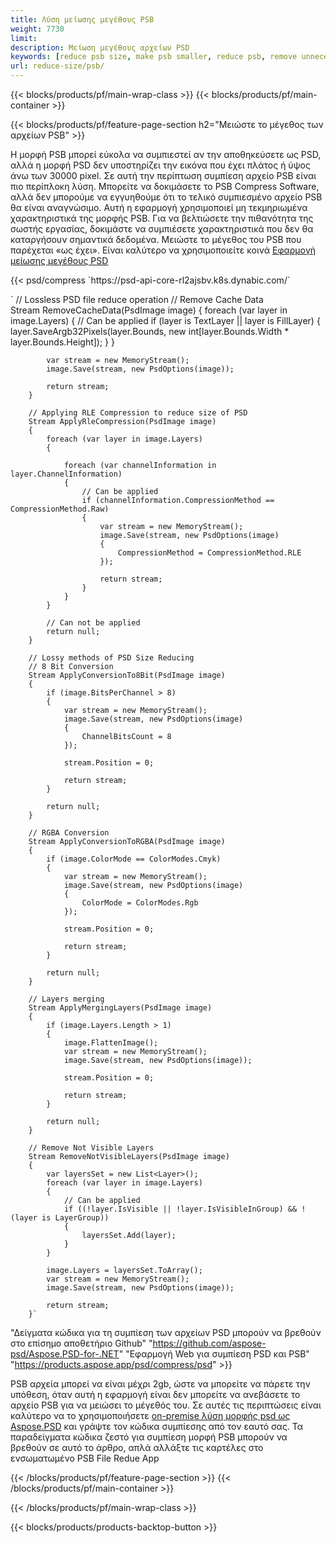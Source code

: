 ```yaml
---
title: Λύση μείωσης μεγέθους PSB
weight: 7730
limit: 
description: Μείωση μεγέθους αρχείων PSD
keywords: [reduce psb size, make psb smaller, reduce psb, remove unnecessary psb data, compress psb file, compress psb]
url: reduce-size/psb/
---
```

{{< blocks/products/pf/main-wrap-class >}}
{{< blocks/products/pf/main-container >}}

{{< blocks/products/pf/feature-page-section h2="Μειώστε το μέγεθος των αρχείων PSB" >}}

<p>Η μορφή PSB μπορεί εύκολα να συμπιεστεί αν την αποθηκεύσετε ως PSD, αλλά η μορφή PSD δεν υποστηρίζει την εικόνα που έχει πλάτος ή ύψος άνω των 30000 pixel. Σε αυτή την περίπτωση συμπίεση αρχείο PSB είναι πιο περίπλοκη λύση. Μπορείτε να δοκιμάσετε το PSB Compress Software, αλλά δεν μπορούμε να εγγυηθούμε ότι το τελικό συμπιεσμένο αρχείο PSB θα είναι αναγνώσιμο. Αυτή η εφαρμογή χρησιμοποιεί μη τεκμηριωμένα χαρακτηριστικά της μορφής PSB. Για να βελτιώσετε την πιθανότητα της σωστής εργασίας, δοκιμάστε να συμπιέσετε χαρακτηριστικά που δεν θα καταργήσουν σημαντικά δεδομένα. Μειώστε το μέγεθος του PSB που παρέχεται «ως έχει». Είναι καλύτερο να χρησιμοποιείτε κοινά <a href="/psd/reduce-size">Εφαρμογή μείωσης μεγέθους PSD</a></p>
{{< psd/compress `https://psd-api-core-rl2ajsbv.k8s.dynabic.com/` 

`        // Lossless PSD file reduce operation
        // Remove Cache Data			
        Stream RemoveCacheData(PsdImage image)
        {
            foreach (var layer in image.Layers)
            {
                // Can be applied
                if (layer is TextLayer || layer is FillLayer)
                {
                    layer.SaveArgb32Pixels(layer.Bounds, new int[layer.Bounds.Width * layer.Bounds.Height]);
                }
            }

            var stream = new MemoryStream();
            image.Save(stream, new PsdOptions(image));

            return stream;
        }

        // Applying RLE Compression to reduce size of PSD
        Stream ApplyRleCompression(PsdImage image)
        {
            foreach (var layer in image.Layers)
            {

                foreach (var channelInformation in layer.ChannelInformation)
                {
                    // Can be applied
                    if (channelInformation.CompressionMethod == CompressionMethod.Raw)
                    {
                        var stream = new MemoryStream();
                        image.Save(stream, new PsdOptions(image)
                        {
                            CompressionMethod = CompressionMethod.RLE
                        });

                        return stream;
                    }
                }
            }

            // Can not be applied
            return null;
        }

        // Lossy methods of PSD Size Reducing
        // 8 Bit Conversion
        Stream ApplyConversionTo8Bit(PsdImage image)
        {
            if (image.BitsPerChannel > 8)
            {
                var stream = new MemoryStream();
                image.Save(stream, new PsdOptions(image)
                {
                    ChannelBitsCount = 8
                });

                stream.Position = 0;

                return stream;
            }

            return null;
        }
       
        // RGBA Conversion
        Stream ApplyConversionToRGBA(PsdImage image)
        {
            if (image.ColorMode == ColorModes.Cmyk)
            {
                var stream = new MemoryStream();
                image.Save(stream, new PsdOptions(image)
                {
                    ColorMode = ColorModes.Rgb
                });

                stream.Position = 0;

                return stream;
            }

            return null;
        }

        // Layers merging
        Stream ApplyMergingLayers(PsdImage image)
        {
            if (image.Layers.Length > 1)
            {
                image.FlattenImage();
                var stream = new MemoryStream();
                image.Save(stream, new PsdOptions(image));

                stream.Position = 0;

                return stream;
            }

            return null;
        }

        // Remove Not Visible Layers
        Stream RemoveNotVisibleLayers(PsdImage image)
        {
            var layersSet = new List<Layer>();
            foreach (var layer in image.Layers)
            {
                // Can be applied
                if ((!layer.IsVisible || !layer.IsVisibleInGroup) && !(layer is LayerGroup))
                {
                    layersSet.Add(layer);
                }
            }

            image.Layers = layersSet.ToArray();
            var stream = new MemoryStream();
            image.Save(stream, new PsdOptions(image));

            return stream;
        }` 
"Δείγματα κώδικα για τη συμπίεση των αρχείων PSD μπορούν να βρεθούν στο επίσημο αποθετήριο Github"  "https://github.com/aspose-psd/Aspose.PSD-for-.NET" 
"Εφαρμογή Web για συμπίεση PSD και PSB" "https://products.aspose.app/psd/compress/psd" >}}
<p>PSB αρχεία μπορεί να είναι μέχρι 2gb, ώστε να μπορείτε να πάρετε την υπόθεση, όταν αυτή η εφαρμογή είναι δεν μπορείτε να ανεβάσετε το αρχείο PSB για να μειώσει το μέγεθός του. Σε αυτές τις περιπτώσεις είναι καλύτερο να το χρησιμοποιήσετε <a href="/psd">on-premise λύση μορφής psd ως Aspose.PSD</a> και γράψτε τον κώδικα συμπίεσης από τον εαυτό σας. Τα παραδείγματα κώδικα ζεστό για συμπίεση μορφή PSB μπορούν να βρεθούν σε αυτό το άρθρο, απλά αλλάξτε τις καρτέλες στο ενσωματωμένο PSB File Redue App</p>
{{< /blocks/products/pf/feature-page-section >}}
{{< /blocks/products/pf/main-container >}}


{{< /blocks/products/pf/main-wrap-class >}}

{{< blocks/products/products-backtop-button >}}
